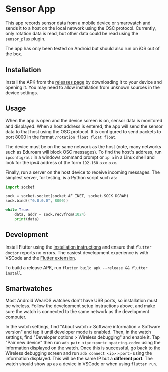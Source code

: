 # Sensor App

This app records sensor data from a mobile device or smartwatch and sends it to a host on the local network using the OSC protocol.
Currently, only rotation data is read, but other data could be read using the `sensor_plus` plugin.

The app has only been tested on Android but should also run on iOS out of the box.

## Installation

Install the APK from the [releases page](https://github.com/i-DAT/sensor-app/releases) by downloading it to your device and opening it.
You may need to allow installation from unknown sources in the device settings.

## Usage

When the app is open and the device screen is on, sensor data is monitored and displayed.
When a host address is entered, the app will send the sensor data to that host using the OSC protocol.
It is configured to send packets to port 8000 in the format `/rotation float float float`.

The device must be on the same network as the host (note, many networks such as Eduroam will block OSC messages).
To find the host's address, run `ipconfig/all` in a windows command prompt or `ip a` in a Linux shell and look for the ipv4 address of the form `192.168.xxx.xxx`.

Finally, run a server on the host device to receive incoming messages.
The simplest server, for testing, is a Python script such as:

```python
import socket

sock = socket.socket(socket.AF_INET, socket.SOCK_DGRAM)
sock.bind(("0.0.0.0", 8000))

while True:
    data, addr = sock.recvfrom(1024)
    print(data)
```

## Development

Install Flutter using the [installation instructions](https://docs.flutter.dev/get-started/install) and ensure that `flutter doctor` reports no errors.
The easiest development experience is with VSCode and the [Flutter extension](https://marketplace.visualstudio.com/items?itemName=Dart-Code.flutter).

To build a release APK, run `flutter build apk --release && flutter install`.

## Smartwatches

Most Android WearOS watches don't have USB ports, so installation must be wireless.
Follow the development setup instructions above, and make sure the watch is connected to the same network as the development computer.

In the watch settings, find "About watch > Software information > Software version" and tap it until developer mode is enabled.
Then, in the watch settings, find "Developer options > Wireless debugging" and enable it.
Tap "Pair new device" then run `adb pair <ip>:<port> <pairing-code>` using the information displayed on the watch.
Once this is successful, go back to the Wireless debugging screen and run `adb connect <ip>:<port>` using the information displayed.
This will be the same IP but a **different port**.
The watch should show up as a device in VSCode or when using `flutter run`.

